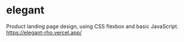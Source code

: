 # elegant

Product landing page design, using CSS flexbox and basic JavaScript.
https://elegant-rho.vercel.app/
